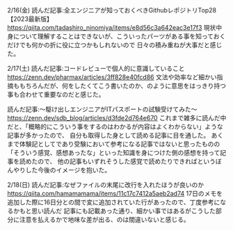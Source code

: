 2/16(金)
読んだ記事:全エンジニアが知っておくべきGithubレポジトリTop28【2023最新版】
https://qiita.com/tadashiro_ninomiya/items/e8d56c3a642eac3e17f3
現状中身について理解することはできないが、こういったパーツがある事を知っておくだけでも何かの折に役に立つかもしれないので
日々の積み重ねが大事だと感じた。

2/17(土)
読んだ記事:コードレビューで個人的に意識していること
https://zenn.dev/pharmax/articles/3ff828e40fcd86
文法や効率など細かい指摘ももちろんだが、何をしたくてこう書いたのか、のように意思をはっきり持つ事も合わせて重要なのだと感じた。

読んだ記事:〜駆け出しエンジニアがITパスポートの試験受けてみた〜
https://zenn.dev/sdb_blog/articles/d3fde2d764e670
これまで雑多に読んだ中だと、「概略的にこういう事をするのはわかるが内容はよくわからない」ような記事が多かったので、
自分も取得した身として読める記事に目を通した。
あくまで体験記としてであり受験において参考になる記事ではないと思ったものの
「そういう感覚、感想あったな」といった知識を身につけた側の感想を持って記事を読めたので、
他の記事もいずれそうした感覚で読めたりできればというぼんやりした今後のイメージを抱いた。

2/18(日)
読んだ記事:なぜファイルの末尾に改行を入れたほうが良いのか
https://qiita.com/hamamamama/items/11c17c7412a5aeb2ad74
17日のメモを追加した際に16日分との間で変に追加されていた行があったので、丁度参考になるかもと思い読んだ
記事にも記載あった通り、細かい事ではあるがこうした部分に注意を払えるかで地味な差が出る、のは間違いないと感じる。